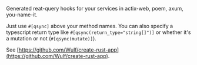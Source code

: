 Generated reat-query hooks for your services in actix-web, poem, axum, you-name-it.

Just use `#[qsync]` above your method names.
You can also specify a typescript return type like `#[qsync(return_type="string[]")]` or whether it's a mutation or not (`#[qsync(mutate)]`).

See [https://github.com/Wulf/create-rust-app](https://github.com/Wulf/create-rust-app).